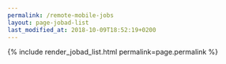 ```yaml
---
permalink: /remote-mobile-jobs
layout: page-jobad-list
last_modified_at: 2018-10-09T18:52:19+0200
---
```

{% include render_jobad_list.html permalink=page.permalink %}

